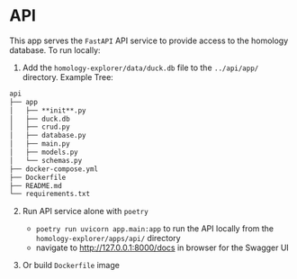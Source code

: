 # API

This app serves the `FastAPI` API service to provide access to the homology database. To run locally:

1. Add the `homology-explorer/data/duck.db` file to the `../api/app/` directory. Example Tree:

```markdown
api
├── app
│   ├── **init**.py
│   ├── duck.db
│   ├── crud.py
│   ├── database.py
│   ├── main.py
│   ├── models.py
│   └── schemas.py
├── docker-compose.yml
├── Dockerfile
├── README.md
└── requirements.txt
```

2. Run API service alone with `poetry`

   - `poetry run uvicorn app.main:app` to run the API locally from the `homology-explorer/apps/api/` directory
   - navigate to http://127.0.0.1:8000/docs in browser for the Swagger UI

3. Or build `Dockerfile` image

